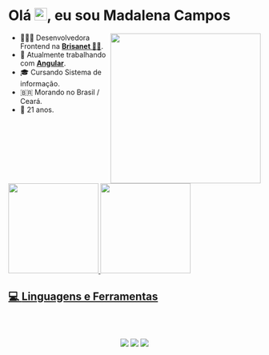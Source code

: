 <h1 align = "justify"> Olá <img src="https://media.giphy.com/media/hvRJCLFzcasrR4ia7z/giphy.gif" width="25px">, eu sou Madalena Campos</h1>

<img align="right" width="300" src="https://www.digitalhouse.com/br/blog/content/images/2022/06/gifs-do-gatinho-digitando-2.gif" />

- 👩🏻‍💻 Desenvolvedora Frontend na <a href="https://www.brisanet.com.br/"><b>Brisanet 💙🧡</b></a>.
- 🥰 Atualmente trabalhando com <a href="https://angular.io/"><b>Angular</b></a>.
- 🎓 Cursando Sistema de informação.
- 🇧🇷 Morando no Brasil / Ceará.
- 🥳 21 anos.

 <div style="display: flex; width: 80%;">
 
  <a href="https://github.com/MadalenaCampos">
   
  <img height="180em" src="https://github-readme-stats.vercel.app/api?username=MadalenaCampos&show_icons=true&theme=dracula&include_all_commits=true&count_private=true"/>
   
  <img height="180em" src="https://github-readme-stats.vercel.app/api/top-langs/?username=MadalenaCampos&layout=compact&langs_count=7&theme=dracula"/>
   
</div>

 
 ## 💻 **Linguagens e Ferramentas**  
<br>
<div align="center">
  <div style="display: inline_block">
  
  </div>  
</div>

##
<div align="center"> 
  <a href="https://www.instagram.com/mada_camposs/" target="_blank"><img src="https://img.shields.io/badge/-Instagram-%23E4405F?style=for-the-badge&logo=instagram&logoColor=white" target="_blank"></a>
  <a href = "mailto:madacampos02@gmail.com"><img src="https://img.shields.io/badge/-Gmail-%23333?style=for-the-badge&logo=gmail&logoColor=white" target="_blank"></a>
  <a href="https://www.linkedin.com/in/madalena-campos-0948621b3/" target="_blank"><img src="https://img.shields.io/badge/-LinkedIn-%230077B5?style=for-the-badge&logo=linkedin&logoColor=white" target="_blank"></a> 
</div>
<!--
**MadalenaCampos/MadalenaCampos** is a ✨ _special_ ✨ repository because its `README.md` (this file) appears on your GitHub profile.

Here are some ideas to get you started:

- 🔭 I’m currently working on ...
- 🌱 I’m currently learning ...
- 👯 I’m looking to collaborate on ...
- 🤔 I’m looking for help with ...
- 💬 Ask me about ...
- 📫 How to reach me: ...
- 😄 Pronouns: ...
- ⚡ Fun fact: ...
-->
